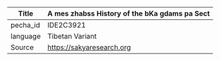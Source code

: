 |Title | A mes zhabss History of the bKa gdams pa Sect 
| --- | --- 
|pecha_id | IDE2C3921
|language | Tibetan Variant
|Source | https://sakyaresearch.org